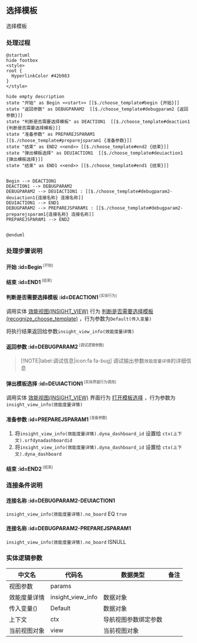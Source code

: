 ## 选择模板 <!-- {docsify-ignore-all} -->

   选择模板

### 处理过程

```plantuml
@startuml
hide footbox
<style>
root {
  HyperlinkColor #42b983
}
</style>

hide empty description
state "开始" as Begin <<start>> [[$./choose_template#begin {开始}]]
state "返回参数" as DEBUGPARAM2  [[$./choose_template#debugparam2 {返回参数}]]
state "判断是否需要选择模板" as DEACTION1  [[$./choose_template#deaction1 {判断是否需要选择模板}]]
state "准备参数" as PREPAREJSPARAM1  [[$./choose_template#preparejsparam1 {准备参数}]]
state "结束" as END2 <<end>> [[$./choose_template#end2 {结束}]]
state "弹出模板选择" as DEUIACTION1  [[$./choose_template#deuiaction1 {弹出模板选择}]]
state "结束" as END1 <<end>> [[$./choose_template#end1 {结束}]]


Begin --> DEACTION1
DEACTION1 --> DEBUGPARAM2
DEBUGPARAM2 --> DEUIACTION1 : [[$./choose_template#debugparam2-deuiaction1{连接名称} 连接名称]]
DEUIACTION1 --> END1
DEBUGPARAM2 --> PREPAREJSPARAM1 : [[$./choose_template#debugparam2-preparejsparam1{连接名称} 连接名称]]
PREPAREJSPARAM1 --> END2


@enduml
```


### 处理步骤说明

#### 开始 :id=Begin<sup class="footnote-symbol"> <font color=gray size=1>[开始]</font></sup>




#### 结束 :id=END1<sup class="footnote-symbol"> <font color=gray size=1>[结束]</font></sup>




#### 判断是否需要选择模板 :id=DEACTION1<sup class="footnote-symbol"> <font color=gray size=1>[实体行为]</font></sup>



调用实体 [效能视图(INSIGHT_VIEW)](module/Insight/insight_view.md) 行为 [判断是否需要选择模板(recognize_choose_template)](module/Insight/insight_view#行为) ，行为参数为`Default(传入变量)`

将执行结果返回给参数`insight_view_info(效能度量详情)`

#### 返回参数 :id=DEBUGPARAM2<sup class="footnote-symbol"> <font color=gray size=1>[调试逻辑参数]</font></sup>



> [!NOTE|label:调试信息|icon:fa fa-bug]
> 调试输出参数`效能度量详情`的详细信息

#### 弹出模板选择 :id=DEUIACTION1<sup class="footnote-symbol"> <font color=gray size=1>[实体界面行为调用]</font></sup>



调用实体 [效能视图(INSIGHT_VIEW)](module/Insight/insight_view.md) 界面行为 [打开模板选择](module/Insight/insight_view#界面行为) ，行为参数为`insight_view_info(效能度量详情)`

#### 准备参数 :id=PREPAREJSPARAM1<sup class="footnote-symbol"> <font color=gray size=1>[准备参数]</font></sup>



1. 将`insight_view_info(效能度量详情).dyna_dashboard_id` 设置给  `ctx(上下文).srfdynadashboardid`
2. 将`insight_view_info(效能度量详情).dyna_dashboard_id` 设置给  `ctx(上下文).dyna_dashboard`

#### 结束 :id=END2<sup class="footnote-symbol"> <font color=gray size=1>[结束]</font></sup>




### 连接条件说明
#### 连接名称 :id=DEBUGPARAM2-DEUIACTION1

```insight_view_info(效能度量详情).no_board``` EQ ```true```
#### 连接名称 :id=DEBUGPARAM2-PREPAREJSPARAM1

```insight_view_info(效能度量详情).no_board``` ISNULL


### 实体逻辑参数

|    中文名   |    代码名    |  数据类型      |备注 |
| --------| --------| --------  | --------   |
|视图参数|params|||
|效能度量详情|insight_view_info|数据对象||
|传入变量(<i class="fa fa-check"/></i>)|Default|数据对象||
|上下文|ctx|导航视图参数绑定参数||
|当前视图对象|view|当前视图对象||
